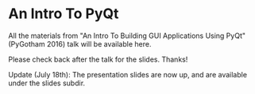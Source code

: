 # An Intro To PyQt
All the materials from "An Intro To Building GUI Applications Using PyQt" (PyGotham 2016) talk will be available here.

Please check back after the talk for the slides. Thanks!

Update (July 18th): The presentation slides are now up, and are available under the slides subdir.
